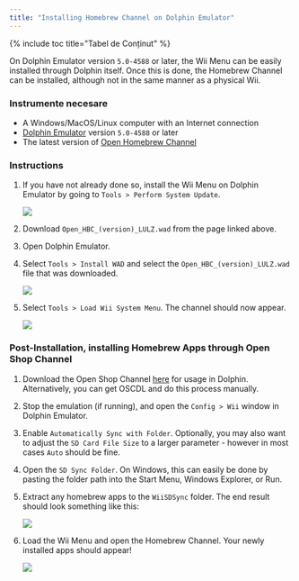 ```yaml
---
title: "Installing Homebrew Channel on Dolphin Emulator"
---
```


{% include toc title="Tabel de Conținut" %}

On Dolphin Emulator version `5.0-4588` or later, the Wii Menu can be easily installed through Dolphin itself. Once this is done, the Homebrew Channel can be installed, although not in the same manner as a physical Wii.

### Instrumente necesare

* A Windows/MacOS/Linux computer with an Internet connection
* [Dolphin Emulator](https://dolphin-emu.org/download/) version `5.0-4588` or later
* The latest version of [Open Homebrew Channel](https://github.com/Wii-Mini-Hacking/hbc/releases)

### Instructions

1. If you have not already done so, install the Wii Menu on Dolphin Emulator by going to `Tools > Perform System Update`.

    ![](/images/homebrew-dolphin/system-update.png)

1. Download `Open_HBC_(version)_LULZ.wad` from the page linked above.
1. Open Dolphin Emulator.
1. Select `Tools > Install WAD` and select the `Open_HBC_(version)_LULZ.wad` file that was downloaded.

    ![](/images/homebrew-dolphin/ohbc-file.png)

1. Select `Tools > Load Wii System Menu`. The channel should now appear.

    ![](/images/homebrew-dolphin/hbc-installed.png)

### Post-Installation, installing Homebrew Apps through Open Shop Channel

1. Download the Open Shop Channel [here](https://oscwii.org/library/app/homebrew_browser) for usage in Dolphin. Alternatively, you can get OSCDL and do this process manually.
1. Stop the emulation (if running), and open the `Config > Wii` window in Dolphin Emulator.
1. Enable `Automatically Sync with Folder`. Optionally, you may also want to adjust the `SD Card File Size` to a larger parameter - however in most cases `Auto` should be fine.
1. Open the `SD Sync Folder`. On Windows, this can easily be done by pasting the folder path into the Start Menu, Windows Explorer, or Run.
1. Extract any homebrew apps to the `WiiSDSync` folder. The end result should look something like this:

    ![](/images/homebrew-dolphin/apps-folder.png)

1. Load the Wii Menu and open the Homebrew Channel. Your newly installed apps should appear!

    ![](/images/homebrew-dolphin/hbc-apps.png)
